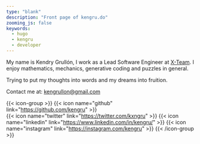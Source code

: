 ```yaml
---
type: "blank"
description: "Front page of kengru.do"
zooming_js: false
keywords:
  - hugo
  - kengru
  - developer
---
```


My name is Kendry Grullón, I work as a Lead Software Engineer at
[X-Team](https://x-team.com/). I enjoy mathematics, mechanics,
generative coding and puzzles in general.

Trying to put my thoughts into words and my dreams into fruition.

Contact me at: kengrullon@gmail.com

{{< icon-group >}}
{{< icon name="github" link="https://github.com/kengru" >}}  
{{< icon name="twitter" link="https://twitter.com/kxngru" >}}
{{< icon name="linkedin" link="https://www.linkedin.com/in/kengru/" >}}
{{< icon name="instagram" link="https://instagram.com/kengru" >}}
{{< /icon-group >}}
